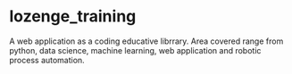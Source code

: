 # lozenge_training
A web application as a coding educative librrary.
Area covered range from python, data science, machine learning, web application and robotic process automation.
